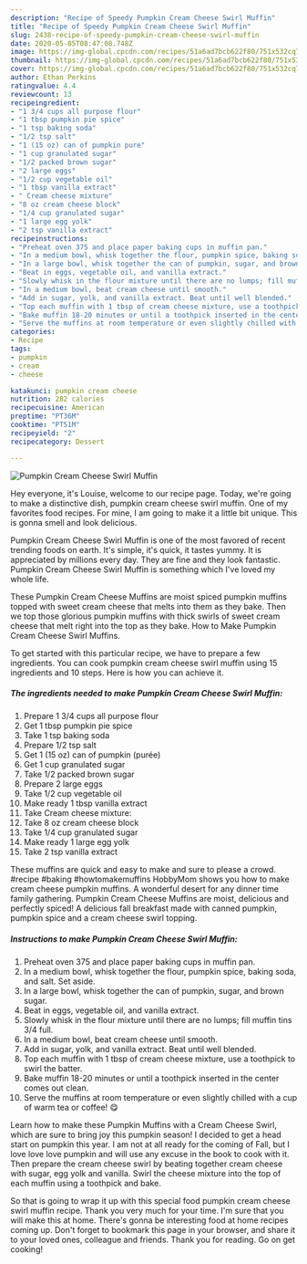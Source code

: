```yaml
---
description: "Recipe of Speedy Pumpkin Cream Cheese Swirl Muffin"
title: "Recipe of Speedy Pumpkin Cream Cheese Swirl Muffin"
slug: 2438-recipe-of-speedy-pumpkin-cream-cheese-swirl-muffin
date: 2020-05-05T08:47:08.748Z
image: https://img-global.cpcdn.com/recipes/51a6ad7bcb622f80/751x532cq70/pumpkin-cream-cheese-swirl-muffin-recipe-main-photo.jpg
thumbnail: https://img-global.cpcdn.com/recipes/51a6ad7bcb622f80/751x532cq70/pumpkin-cream-cheese-swirl-muffin-recipe-main-photo.jpg
cover: https://img-global.cpcdn.com/recipes/51a6ad7bcb622f80/751x532cq70/pumpkin-cream-cheese-swirl-muffin-recipe-main-photo.jpg
author: Ethan Perkins
ratingvalue: 4.4
reviewcount: 13
recipeingredient:
- "1 3/4 cups all purpose flour"
- "1 tbsp pumpkin pie spice"
- "1 tsp baking soda"
- "1/2 tsp salt"
- "1 (15 oz) can of pumpkin pure"
- "1 cup granulated sugar"
- "1/2 packed brown sugar"
- "2 large eggs"
- "1/2 cup vegetable oil"
- "1 tbsp vanilla extract"
- " Cream cheese mixture"
- "8 oz cream cheese block"
- "1/4 cup granulated sugar"
- "1 large egg yolk"
- "2 tsp vanilla extract"
recipeinstructions:
- "Preheat oven 375 and place paper baking cups in muffin pan."
- "In a medium bowl, whisk together the flour, pumpkin spice, baking soda, and salt. Set aside."
- "In a large bowl, whisk together the can of pumpkin, sugar, and brown sugar."
- "Beat in eggs, vegetable oil, and vanilla extract."
- "Slowly whisk in the flour mixture until there are no lumps; fill muffin tins 3/4 full."
- "In a medium bowl, beat cream cheese until smooth."
- "Add in sugar, yolk, and vanilla extract. Beat until well blended."
- "Top each muffin with 1 tbsp of cream cheese mixture, use a toothpick to swirl the batter."
- "Bake muffin 18-20 minutes or until a toothpick inserted in the center comes out clean."
- "Serve the muffins at room temperature or even slightly chilled with a cup of warm tea or coffee! 😋"
categories:
- Recipe
tags:
- pumpkin
- cream
- cheese

katakunci: pumpkin cream cheese 
nutrition: 282 calories
recipecuisine: American
preptime: "PT36M"
cooktime: "PT51M"
recipeyield: "2"
recipecategory: Dessert

---
```



![Pumpkin Cream Cheese Swirl Muffin](https://img-global.cpcdn.com/recipes/51a6ad7bcb622f80/751x532cq70/pumpkin-cream-cheese-swirl-muffin-recipe-main-photo.jpg)

Hey everyone, it's Louise, welcome to our recipe page. Today, we're going to make a distinctive dish, pumpkin cream cheese swirl muffin. One of my favorites food recipes. For mine, I am going to make it a little bit unique. This is gonna smell and look delicious.

Pumpkin Cream Cheese Swirl Muffin is one of the most favored of recent trending foods on earth. It's simple, it's quick, it tastes yummy. It is appreciated by millions every day. They are fine and they look fantastic. Pumpkin Cream Cheese Swirl Muffin is something which I've loved my whole life.

These Pumpkin Cream Cheese Muffins are moist spiced pumpkin muffins topped with sweet cream cheese that melts into them as they bake. Then we top those glorious pumpkin muffins with thick swirls of sweet cream cheese that melt right into the top as they bake. How to Make Pumpkin Cream Cheese Swirl Muffins.


To get started with this particular recipe, we have to prepare a few ingredients. You can cook pumpkin cream cheese swirl muffin using 15 ingredients and 10 steps. Here is how you can achieve it.

<!--inarticleads1-->

##### The ingredients needed to make Pumpkin Cream Cheese Swirl Muffin:

1. Prepare 1 3/4 cups all purpose flour
1. Get 1 tbsp pumpkin pie spice
1. Take 1 tsp baking soda
1. Prepare 1/2 tsp salt
1. Get 1 (15 oz) can of pumpkin (purée)
1. Get 1 cup granulated sugar
1. Take 1/2 packed brown sugar
1. Prepare 2 large eggs
1. Take 1/2 cup vegetable oil
1. Make ready 1 tbsp vanilla extract
1. Take  Cream cheese mixture:
1. Take 8 oz cream cheese block
1. Take 1/4 cup granulated sugar
1. Make ready 1 large egg yolk
1. Take 2 tsp vanilla extract


These muffins are quick and easy to make and sure to please a crowd. #recipe #baking #howtomakemuffins HobbyMom shows you how to make cream cheese pumpkin muffins. A wonderful desert for any dinner time family gathering. Pumpkin Cream Cheese Muffins are moist, delicious and perfectly spiced! A delicious fall breakfast made with canned pumpkin, pumpkin spice and a cream cheese swirl topping. 

<!--inarticleads2-->

##### Instructions to make Pumpkin Cream Cheese Swirl Muffin:

1. Preheat oven 375 and place paper baking cups in muffin pan.
1. In a medium bowl, whisk together the flour, pumpkin spice, baking soda, and salt. Set aside.
1. In a large bowl, whisk together the can of pumpkin, sugar, and brown sugar.
1. Beat in eggs, vegetable oil, and vanilla extract.
1. Slowly whisk in the flour mixture until there are no lumps; fill muffin tins 3/4 full.
1. In a medium bowl, beat cream cheese until smooth.
1. Add in sugar, yolk, and vanilla extract. Beat until well blended.
1. Top each muffin with 1 tbsp of cream cheese mixture, use a toothpick to swirl the batter.
1. Bake muffin 18-20 minutes or until a toothpick inserted in the center comes out clean.
1. Serve the muffins at room temperature or even slightly chilled with a cup of warm tea or coffee! 😋


Learn how to make these Pumpkin Muffins with a Cream Cheese Swirl, which are sure to bring joy this pumpkin season! I decided to get a head start on pumpkin this year. I am not at all ready for the coming of Fall, but I love love love pumpkin and will use any excuse in the book to cook with it. Then prepare the cream cheese swirl by beating together cream cheese with sugar, egg yolk and vanilla. Swirl the cheese mixture into the top of each muffin using a toothpick and bake. 

So that is going to wrap it up with this special food pumpkin cream cheese swirl muffin recipe. Thank you very much for your time. I'm sure that you will make this at home. There's gonna be interesting food at home recipes coming up. Don't forget to bookmark this page in your browser, and share it to your loved ones, colleague and friends. Thank you for reading. Go on get cooking!
